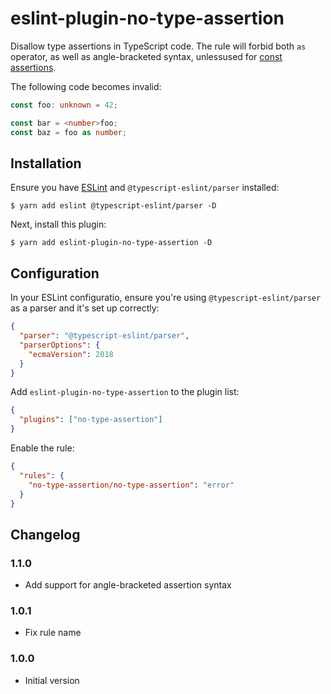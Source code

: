 # eslint-plugin-no-type-assertion

Disallow type assertions in TypeScript code. The rule will forbid both `as` operator, as well as angle-bracketed syntax, unlessused for [const assertions](https://www.typescriptlang.org/docs/handbook/release-notes/typescript-3-4.html#const-assertions).

The following code becomes invalid:

```typescript
const foo: unknown = 42;

const bar = <number>foo;
const baz = foo as number;
```

## Installation

Ensure you have [ESLint](http://eslint.org) and `@typescript-eslint/parser` installed:

```
$ yarn add eslint @typescript-eslint/parser -D
```

Next, install this plugin:

```
$ yarn add eslint-plugin-no-type-assertion -D
```

## Configuration

In your ESLint configuratio, ensure you're using `@typescript-eslint/parser` as a parser and it's set up correctly:

```json
{
  "parser": "@typescript-eslint/parser",
  "parserOptions": {
    "ecmaVersion": 2018
  }
}
```

Add `eslint-plugin-no-type-assertion` to the plugin list:

```json
{
  "plugins": ["no-type-assertion"]
}
```

Enable the rule:

```json
{
  "rules": {
    "no-type-assertion/no-type-assertion": "error"
  }
}
```

## Changelog

### 1.1.0

- Add support for angle-bracketed assertion syntax

### 1.0.1

- Fix rule name

### 1.0.0

- Initial version
